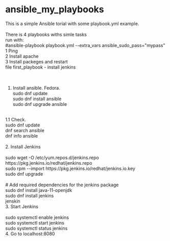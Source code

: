 # ansible_my_playbooks <br/>
This is a simple Ansible torial with some playbook.yml example. <br/>
<br/>
There is 4 playbooks withs simle tasks<br/>
run with:<br/>
#ansible-playbook playbook.yml --extra_vars ansible_sudo_pass="mypass"   <br/>
1 Ping<br/>
2 Install apache<br/>
3 Install packeges and restart<br/>
file first_playbook  - install jenkins<br/>
<br/>
<br/>
1. Install ansible. Fedora. <br/>
sudo dnf update <br/>
sudo dnf install ansible <br/>
sudo dnf upgrade ansible <br/>
 <br/>
1.1 Check. <br/>
sudo dnf update <br/>
dnf search ansible <br/>
dnf info ansible <br/>
  <br/>
2. Install Jenkins <br/> <br/>
sudo wget -O /etc/yum.repos.d/jenkins.repo https://pkg.jenkins.io/redhat/jenkins.repo <br/>
sudo rpm --import https://pkg.jenkins.io/redhat/jenkins.io.key <br/>
sudo dnf upgrade <br/> <br/>
# Add required dependencies for the jenkins package <br/>
sudo dnf install java-11-openjdk <br/>
sudo dnf install jenkins <br/>
jenskin <br/>
3. Start Jenkins <br/> <br/>
sudo systemctl enable jenkins <br/>
sudo systemctl start jenkins <br/>
sudo systemctl status jenkins <br/>
4. Go to localhost:8080 <br/>
